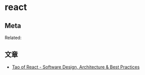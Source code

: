 react
===

## Meta

Related:


## 文章

- [Tao of React - Software Design, Architecture & Best Practices](https://alexkondov.com/tao-of-react/#use-data-fetching-libraries)